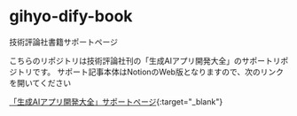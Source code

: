 # gihyo-dify-book
技術評論社書籍サポートページ

こちらのリポジトリは技術評論社刊の「生成AIアプリ開発大全」のサポートリポジトリです。
サポート記事本体はNotionのWeb版となりますので、次のリンクを開いてください

[「生成AIアプリ開発大全」サポートページ](https://nova-join-5c4.notion.site/AI-1a1b1102fb3380b48d8df6fa1c62da0c){:target="_blank"}


